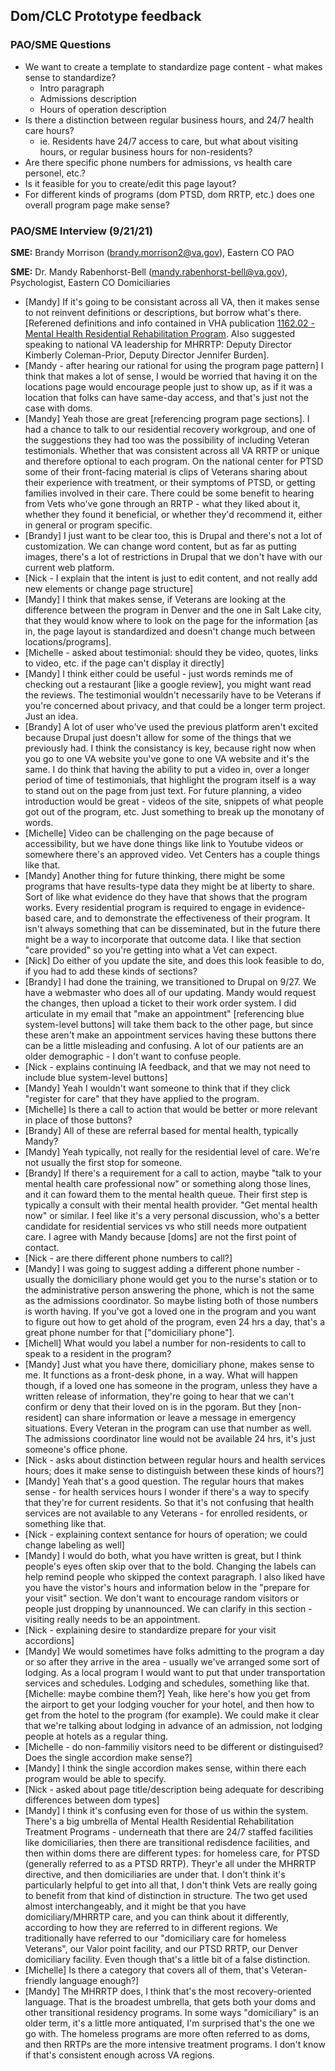 ## Dom/CLC Prototype feedback

### PAO/SME Questions

- We want to create a template to standardize page content - what makes sense to standardize?
  - Intro paragraph
  - Admissions description
  - Hours of operation description
- Is there a distinction between regular business hours, and 24/7 health care hours?
  - ie. Residents have 24/7 access to care, but what about visiting hours, or regular business hours for non-residents?
- Are there specific phone numbers for admissions, vs health care personel, etc.?
- Is it feasible for you to create/edit this page layout?
- For different kinds of programs (dom PTSD, dom RRTP, etc.) does one overall program page make sense?

### PAO/SME Interview (9/21/21)

**SME:** Brandy Morrison (brandy.morrison2@va.gov), Eastern CO PAO

**SME:** Dr. Mandy Rabenhorst-Bell (mandy.rabenhorst-bell@va.gov), Psychologist, Eastern CO Domiciliaries

- [Mandy] If it's going to be consistant across all VA, then it makes sense to not reinvent definitions or descriptions, but borrow what's there. [Referened definitions and info contained in VHA publication [1162.02 - Mental Health Residential Rehabilitation Program](https://www.va.gov/vhapublications/publications.cfm?Pub=1). Also suggested speaking to national VA leadership for MHRRTP: Deputy Director Kimberly Coleman-Prior, Deputy Director Jennifer Burden].
- [Mandy - after hearing our rational for using the program page pattern] I think that makes a lot of sense, I would be worried that having it on the locations page would encourage people just to show up, as if it was a location that folks can have same-day access, and that's just not the case with doms.
- [Mandy] Yeah those are great [referencing program page sections]. I had a chance to talk to our residential recovery workgroup, and one of the suggestions they had too was the possibility of including Veteran testimonials. Whether that was consistent across all VA RRTP or unique and therefore optional to each program. On the national center for PTSD some of their front-facing material is clips of Veterans sharing about their experience with treatment, or their symptoms of PTSD, or getting families involved in their care. There could be some benefit to hearing from Vets who've gone through an RRTP - what they liked about it, whether they found it beneficial, or whether they'd recommend it, either in general or program specific.
- [Brandy] I just want to be clear too, this is Drupal and there's not a lot of customization. We can change word content, but as far as putting images, there's a lot of restrictions in Drupal that we don't have with our current web platform.
- [Nick - I explain that the intent is just to edit content, and not really add new elements or change page structure]
- [Mandy] I think that makes sense, if Veterans are looking at the difference between the program in Denver and the one in Salt Lake city, that they would know where to look on the page for the information [as in, the page layout is standardized and doesn't change much between locations/programs].
- [Michelle - asked about testimonial: should they be video, quotes, links to video, etc. if the page can't display it directly]
- [Mandy] I think either could be useful - just words reminds me of checking out a restaurant [like a google review], you might want read the reviews. The testimonial wouldn't necessarily have to be Veterans if you're concerned about privacy, and that could be a longer term project. Just an idea.
- [Brandy] A lot of user who've used the previous platform aren't excited because Drupal just doesn't allow for some of the things that we previously had. I think the consistancy is key, because right now when you go to one VA website you've gone to one VA website and it's the same. I do think that having the ability to put a video in, over a longer period of time of testimonials, that highlight the program itself is a way to stand out on the page from just text. For future planning, a video introduction would be great - videos of the site, snippets of what people got out of the program, etc. Just something to break up the monotany of words.
- [Michelle] Video can be challenging on the page because of accessibility, but we have done things like link to Youtube videos or somewhere there's an approved video. Vet Centers has a couple things like that.
- [Mandy] Another thing for future thinking, there might be some programs that have results-type data they might be at liberty to share. Sort of like what evidence do they have that shows that the program works. Every residential program is required to engage in evidence-based care, and to demonstrate the effectiveness of their program. It isn't always something that can be disseminated, but in the future there might be a way to incorporate that outcome data. I like that section "care provided" so you're getting into what a Vet can expect.
- [Nick] Do either of you update the site, and does this look feasible to do, if you had to add these kinds of sections?
- [Brandy] I had done the training, we transitioned to Drupal on 9/27. We have a webmaster who does all of our updating. Mandy would request the changes, then upload a ticket to their work order system. I did articulate in my email that "make an appointment" [referencing blue system-level buttons] will take them back to the other page, but since these aren't make an appointment services having these buttons there can be a little misleading and confusing. A lot of our patients are an older demographic - I don't want to confuse people. 
- [Nick - explains continuing IA feedback, and that we may not need to include blue system-level buttons]
- [Mandy] Yeah I wouldn't want someone to think that if they click "register for care" that they have applied to the program. 
- [Michelle] Is there a call to action that would be better or more relevant in place of those buttons?
- [Brandy] All of these are referral based for mental health, typically Mandy?
- [Mandy] Yeah typically, not really for the residential level of care. We're not usually the first stop for someone.
- [Brandy] If there's a requirement for a call to action, maybe "talk to your mental health care professional now" or something along those lines, and it can foward them to the mental health queue. Their first step is typically a consult with their mental health provider. "Get mental health now" or similar. I feel like it's a very personal discussion, who's a better candidate for residential services vs who still needs more outpatient care. I agree with Mandy because [doms] are not the first point of contact. 
- [Nick - are there different phone numbers to call?]
- [Mandy] I was going to suggest adding a different phone number - usually the domiciliary phone would get you to the nurse's station or to the administrative person answering the phone, which is not the same as the admissions coordinator. So maybe listing both of those numbers is worth having. If you've got a loved one in the program and you want to figure out how to get ahold of the program, even 24 hrs a day, that's a great phone number for that ["domiciliary phone"].
- [Michell] What would you label a number for non-residents to call to speak to a resident in the program?
- [Mandy] Just what you have there, domiciliary phone, makes sense to me. It functions as a front-desk phone, in a way. What will happen though, if a loved one has someone in the program, unless they have a written release of information, they're going to hear that we can't confirm or deny that their loved on is in the pgoram. But they [non-resident] can share information or leave a message in emergency situations. Every Veteran in the program can use that number as well. The admissions coordinator line would not be available 24 hrs, it's just someone's office phone.
- [Nick - asks about distinction between regular hours and health services hours; does it make sense to distinguish between these kinds of hours?]
- [Mandy] Yeah that's a good question. The regular hours that makes sense - for health services hours I wonder if there's a way to specify that they're for current residents. So that it's not confusing that health services are not available to any Veterans - for enrolled residents, or something like that. 
- [Nick - explaining context sentance for hours of operation; we could change labeling as well]
- [Mandy] I would do both, what you have written is great, but I think people's eyes often skip over that to the bold. Changing the labels can help remind people who skipped the context paragraph. I also liked have you have the vistor's hours and information below in the "prepare for your visit" section. We don't want to encourage random visitors or people just dropping by unannounced. We can clarify in this section - visiting really needs to be an appointment.
- [Nick - explaining desire to standardize prepare for your visit accordions]
- [Mandy] We would sometimes have folks admitting to the program a day or so after they arrive in the area - usually we've arranged some sort of lodging. As a local program I would want to put that under transportation services and schedules. Lodging and schedules, something like that. [Michelle: maybe combine them?] Yeah, like here's how you get from the airport to get your lodging voucher for your hotel, and then how to get from the hotel to the program (for example). We could make it clear that we're talking about lodging in advance of an admission, not lodging people at hotels as a regular thing.
- [Michelle - do non-fammiliy visitors need to be different or distinguised? Does the single accordion make sense?]
- [Mandy] I think the single accordion makes sense, within there each program would be able to specify.
- [Nick - asked about page title/description being adequate for describing differences between dom types]
- [Mandy] I think it's confusing even for those of us within the system. There's a big umbrella of Mental Health Residential Rehabilitation Treatment Programs - underneath that there are 24/7 staffed facilities like domiciliaries, then there are transitional redisdence facilities, and then within doms there are different types: for homeless care, for PTSD (generally referred to as a PTSD RRTP). Theyr'e all under the MHRRTP directive, and then domiciliaries are under that. I don't think it's particularly helpful to get into all that, I don't think Vets are really going to benefit from that kind of distinction in structure. The two get used almost interchangeably, and it might be that you have domiciliary/MHRRTP care, and you can think about it differently, according to how they are referred to in different regions. We traditionally have referred to our "domiciliary care for homeless Veterans", our Valor point facility, and our PTSD RRTP, our Denver domiciliary facility. Even though that's a little bit of a false distinction. 
- [Michelle] Is there a category that covers all of them, that's Veteran-friendly language enough?]
- [Mandy] The MHRRTP does, I think that's the most recovery-oriented language. That is the broadest umbrella, that gets both your doms and other transitional residency programs. In some ways "domiciliary" is an older term, it's a little more antiquated, I'm surprised that's the one we go with. The homeless programs are more often referred to as doms, and then RRTPs are the more intensive treatment programs. I don't know if that's consistent enough across VA regions.
